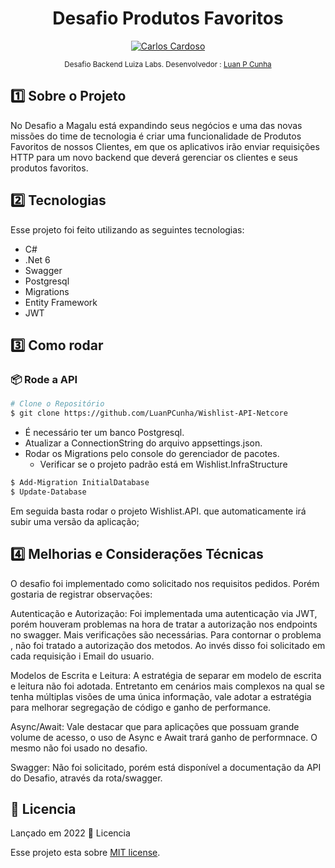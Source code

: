 <div class="bg-gray-dark">
  <h1 align="center">
    Desafio Produtos Favoritos
  </h1>
</div>

<p align="center">
  <a href="https://www.linkedin.com/in/luanpc/">
    <img alt="Carlos Cardoso" src="https://img.shields.io/badge/-LuanPCunha-009db9?style=flat&logo=Linkedin&logoColor=white" />
  </a>
</p>

<div align="center">
  <sub>Desafio Backend Luiza Labs. Desenvolvedor :
    <a href="https://github.com/LuanPCunha">Luan P Cunha</a>
  </sub>
</div>

## :one: Sobre o Projeto

No Desafio a Magalu está expandindo seus negócios e uma das novas missões do time de
tecnologia é criar uma funcionalidade de Produtos Favoritos de nossos Clientes, em
que os aplicativos irão enviar requisições HTTP para um novo backend que
deverá gerenciar os clientes e seus produtos favoritos.

## :two: Tecnologias
Esse projeto foi feito utilizando as seguintes tecnologias:

* C#
* .Net 6 
* Swagger
* Postgresql
* Migrations
* Entity Framework
* JWT


## :three: Como rodar

### 📦 Rode a API

```bash
# Clone o Repositório
$ git clone https://github.com/LuanPCunha/Wishlist-API-Netcore
```

* É necessário ter um banco Postgresql.
* Atualizar a ConnectionString do arquivo appsettings.json.
* Rodar os Migrations pelo console do gerenciador de pacotes.
  * Verificar se o projeto padrão está em Wishlist.InfraStructure  

```bash
$ Add-Migration InitialDatabase 
$ Update-Database
```

Em seguida basta rodar o projeto Wishlist.API. que automaticamente irá subir uma versão da aplicação;

## :four: Melhorias e Considerações Técnicas

O desafio foi implementado como solicitado nos requisitos pedidos. Porém gostaria de registrar observações:

Autenticação e Autorização: Foi implementada uma autenticação via JWT, porém houveram problemas na hora de tratar a autorização nos endpoints no swagger. Mais verificações são necessárias. Para contornar o problema , não foi tratado a autorização dos metodos. Ao invés disso foi solicitado em cada requisição i Email do usuario.

Modelos de Escrita e Leitura: A estratégia de separar em modelo de escrita e leitura não foi adotada. Entretanto em cenários mais complexos na qual se tenha múltiplas visões de uma única informação, vale adotar a estratégia para melhorar segregação de código e ganho de performance.

Async/Await: Vale destacar que para aplicações que possuam grande volume de acesso, o uso de Async e Await trará ganho de performnace. O mesmo não foi usado no desafio.

Swagger: Não foi solicitado, porém está disponível a documentação da API do Desafio, através da rota/swagger.


## :closed_book: Licencia

Lançado em 2022 :closed_book: Licencia

Esse projeto esta sobre [MIT license](./LICENSE).
